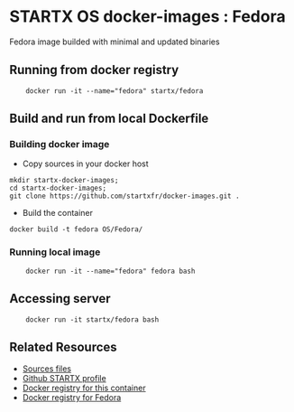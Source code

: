 # STARTX OS docker-images : Fedora
Fedora image builded with minimal and updated binaries

## Running from docker registry

        docker run -it --name="fedora" startx/fedora


## Build and run from local Dockerfile
### Building docker image
* Copy sources in your docker host 
```
mkdir startx-docker-images; 
cd startx-docker-images;
git clone https://github.com/startxfr/docker-images.git .
```
* Build the container
```
docker build -t fedora OS/Fedora/
```
### Running local image

        docker run -it --name="fedora" fedora bash

## Accessing server

        docker run -it startx/fedora bash

## Related Resources
* [Sources files](https://github.com/startxfr/docker-images/tree/master/Services/fedora)
* [Github STARTX profile](https://github.com/startxfr/docker-images)
* [Docker registry for this container](https://registry.hub.docker.com/u/startx/fedora/)
* [Docker registry for Fedora](https://registry.hub.docker.com/u/fedora/)
